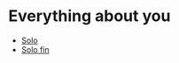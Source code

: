 # Everything about you

- [Solo](Everything_about_you_solo.mp4)
- [Solo fin](Everything_about_you_solo_fin.mp4)